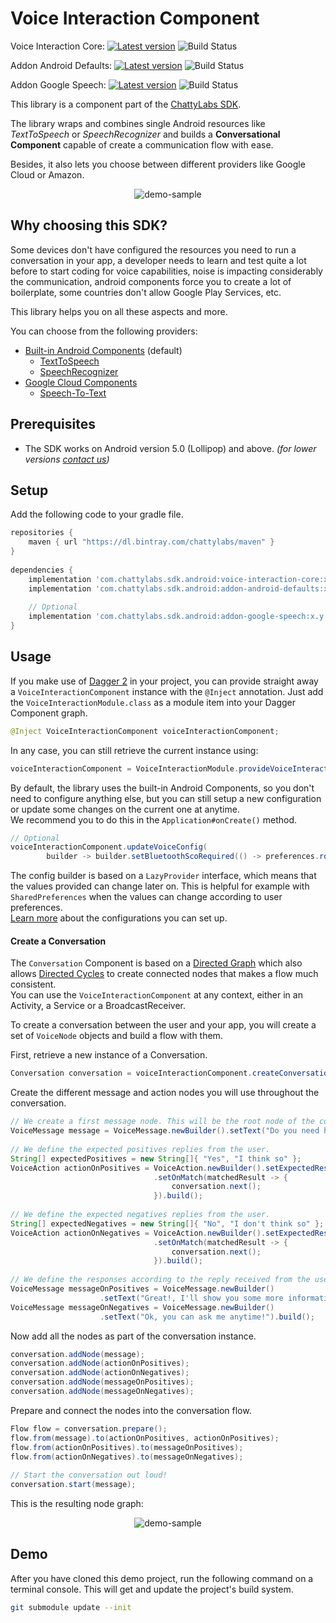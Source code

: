 # Voice Interaction Component

Voice Interaction Core: [![Latest version](https://api.bintray.com/packages/chattylabs/maven/voice-interaction/images/download.svg?label=Latest%20version)](https://bintray.com/chattylabs/maven/voice-interaction/_latestVersion) 
![Build Status](https://app.bitrise.io/app/ad178a030b96de53/status.svg?token=Om0YDuYQ4vGPjsP0c_EbYQ&branch=master)

Addon Android Defaults: [![Latest version](https://api.bintray.com/packages/chattylabs/maven/voice-interaction/images/download.svg?label=Latest%20version)](https://bintray.com/chattylabs/maven/voice-interaction/_latestVersion) 
![Build Status](https://app.bitrise.io/app/ad178a030b96de53/status.svg?token=Om0YDuYQ4vGPjsP0c_EbYQ&branch=master)

Addon Google Speech: [![Latest version](https://api.bintray.com/packages/chattylabs/maven/voice-interaction/images/download.svg?label=Latest%20version)](https://bintray.com/chattylabs/maven/voice-interaction/_latestVersion) 
![Build Status](https://app.bitrise.io/app/ad178a030b96de53/status.svg?token=Om0YDuYQ4vGPjsP0c_EbYQ&branch=master)

This library is a component part of the [ChattyLabs SDK]().

The library wraps and combines single Android resources like _TextToSpeech_ or _SpeechRecognizer_ and builds 
a **Conversational Component** capable of create a communication flow with ease.

Besides, it also lets you choose between different providers like Google Cloud or Amazon.

<p align="center"><img src="assets/demo-sample.jpg" alt="demo-sample"/></p>

## Why choosing this SDK?

Some devices don't have configured the resources you need to run a conversation in your app, 
a developer needs to learn and test quite a lot before to start coding for voice capabilities, noise is impacting 
considerably the communication, android components force you to create a lot of boilerplate, some countries don't 
allow Google Play Services, etc.

This library helps you on all these aspects and more.

You can choose from the following providers:

- [Built-in Android Components](https://developers.google.com/voice-actions/interaction/voice-interactions) (default)
    - [TextToSpeech](https://developer.android.com/reference/android/speech/tts/TextToSpeech)
    - [SpeechRecognizer](https://developer.android.com/reference/android/speech/SpeechRecognizer)
- [Google Cloud Components](https://cloud.google.com/)
    - [Speech-To-Text](https://cloud.google.com/speech-to-text/)
    
    
## Prerequisites
- The SDK works on Android version 5.0 (Lollipop) and above. _(for lower versions [contact us](mailto:hello@chattylabs.com))_

## Setup
Add the following code to your gradle file.

```groovy
repositories {
    maven { url "https://dl.bintray.com/chattylabs/maven" }
}
 
dependencies {
    implementation 'com.chattylabs.sdk.android:voice-interaction-core:x.y.z'
    implementation 'com.chattylabs.sdk.android:addon-android-defaults:x.y.z'
    
    // Optional
    implementation 'com.chattylabs.sdk.android:addon-google-speech:x.y.z'
}
```

## Usage

If you make use of [Dagger 2](https://google.github.io/dagger/) in your project, 
you can provide straight away a `VoiceInteractionComponent` instance with the `@Inject` annotation.
Just add the `VoiceInteractionModule.class` as a module item into your Dagger Component graph.

```java
@Inject VoiceInteractionComponent voiceInteractionComponent;
```

In any case, you can still retrieve the current instance using:

```java
voiceInteractionComponent = VoiceInteractionModule.provideVoiceInteractionComponent(new ILoggerImpl());
```

By default, the library uses the built-in Android Components, so you don't need to configure anything else, 
but you can still setup a new configuration or update some changes on the current one at anytime. 
<br/>We recommend you to do this in the `Application#onCreate()` method.

```java
// Optional
voiceInteractionComponent.updateVoiceConfig(
        builder -> builder.setBluetoothScoRequired(() -> preferences.routeToBluetoothSco()).build());
```

The config builder is based on a `LazyProvider` interface, which means that the values provided can change
later on. This is helpful for example with `SharedPreferences` when the values can change according to user preferences.
<br/>[Learn more]() about the configurations you can set up.

#### Create a Conversation

The `Conversation` Component is based on a [Directed Graph](https://en.wikipedia.org/wiki/Directed_graph) 
which also allows [Directed Cycles](https://en.wikipedia.org/wiki/Cycle_(graph_theory)) 
to create connected nodes that makes a flow much consistent.
<br/>You can use the `VoiceInteractionComponent` at any context, either in an Activity, a Service or a BroadcastReceiver. 

To create a conversation between the user and your app, you will create a set of `VoiceNode` objects and build a flow with them.

First, retrieve a new instance of a Conversation.

```java
Conversation conversation = voiceInteractionComponent.createConversation(context);
```
Create the different message and action nodes you will use throughout the conversation.
```java
// We create a first message node. This will be the root node of the conversation.
VoiceMessage message = VoiceMessage.newBuilder().setText("Do you need help?").build();
 
// We define the expected positives replies from the user.
String[] expectedPositives = new String[]{ "Yes", "I think so" };
VoiceAction actionOnPositives = VoiceAction.newBuilder().setExpectedResults(expectedPositives)
                                .setOnMatch(matchedResult -> {
                                    conversation.next();
                                }).build();
 
// We define the expected negatives replies from the user.
String[] expectedNegatives = new String[]{ "No", "I don't think so" };
VoiceAction actionOnNegatives = VoiceAction.newBuilder().setExpectedResults(expectedNegatives)
                                .setOnMatch(matchedResult -> {
                                    conversation.next();
                                }).build();
 
// We define the responses according to the reply received from the user.
VoiceMessage messageOnPositives = VoiceMessage.newBuilder()
                    .setText("Great!, I'll show you some more information...").build();
VoiceMessage messageOnNegatives = VoiceMessage.newBuilder()
                    .setText("Ok, you can ask me anytime!").build();
```
Now add all the nodes as part of the conversation instance.
```java
conversation.addNode(message);
conversation.addNode(actionOnPositives);
conversation.addNode(actionOnNegatives);
conversation.addNode(messageOnPositives);
conversation.addNode(messageOnNegatives);
```
Prepare and connect the nodes into the conversation flow.
```java
Flow flow = conversation.prepare();
flow.from(message).to(actionOnPositives, actionOnPositives);
flow.from(actionOnPositives).to(messageOnPositives);
flow.from(actionOnNegatives).to(messageOnNegatives);
 
// Start the conversation out loud!
conversation.start(message);
```

This is the resulting node graph:

<p align="center"><img src="assets/demo-sample.jpg" alt="demo-sample"/></p>



## Demo
After you have cloned this demo project, run the following command on a terminal console. 
This will get and update the project's build system.

```bash
git submodule update --init
```